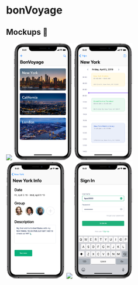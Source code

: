 # bonVoyage


## Mockups 📱

<img src="mockups/6_lock.png" width="32%"> <img src="mockups/2_trips.png" width="32%"> <img src="mockups/3_schedule.png" width="32%"> 
</br>
<img src="mockups/4_trip_info.png" width="32%"> <img src="mockups/5_dest_info.png" width="32%"> <img src="mockups/1_sign_in.png" width="32%">
